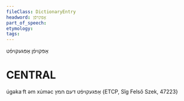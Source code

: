 ```yaml
---
fileClass: DictionaryEntry
headword: אָפּקויפֿן
part_of_speech: 
etymology: 
tags: 
---
```

אָפּקויפֿן
אָפּגעקויפֿט

CENTRAL
========

úgəkaˑft əm xúməc אָפּגעקויפֿט דעם חמץ {ETCP, Sîg Felső Szek, 47223}